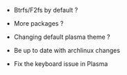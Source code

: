 * Btrfs/F2fs by default ?

* More packages ?

* Changing default plasma theme ?

* Be up to date with archlinux changes 

* Fix the keyboard issue in Plasma

